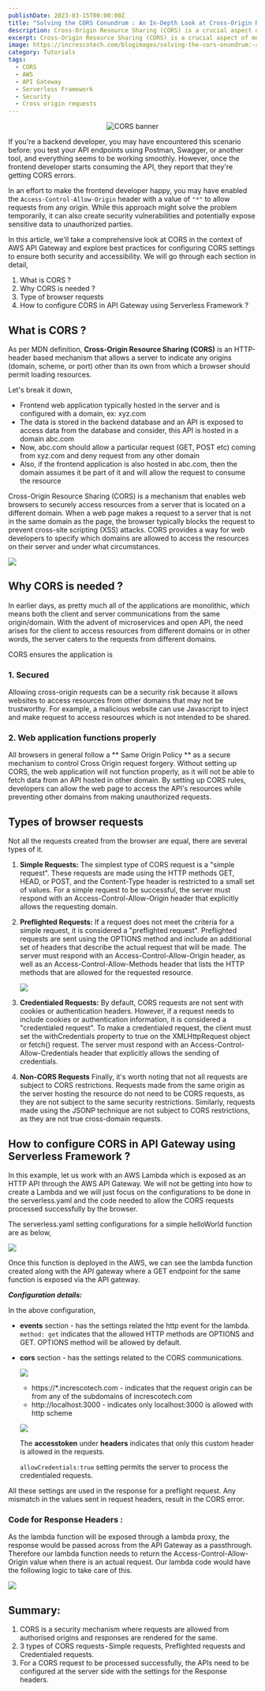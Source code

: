 ```yaml
---
publishDate: 2023-03-15T00:00:00Z
title: "Solving the CORS Conundrum : An In-Depth Look at Cross-Origin Resource Sharing"
description: Cross-Origin Resource Sharing (CORS) is a crucial aspect of modern web development, but it can also be a source of frustration for developers. This comprehensive guide will provide you with a deep understanding of CORS, including its security implications, its necessity, and how to configure it in API Gateway using the Serverless Framework. By understanding the nuances of CORS, developers can enable secure, efficient cross-domain requests and ensure a seamless user experience.
excerpt: Cross-Origin Resource Sharing (CORS) is a crucial aspect of modern web development, but it can also be a source of frustration for developers. This article offers a comprehensive overview of CORS, including its various types, its security implications, and practical instructions for configuring it in API Gateway using the Serverless Framework.
image: https://increscotech.com/blogimages/solving-the-cors-onundrum:-an-in-depth-look-at-cross-origin-resource-sharing-1.png
category: Tutorials
tags:
  - CORS
  - AWS
  - API Gateway
  - Serverless Framework
  - Security
  - Cross origin requests
---
```


<p align="center">
  <img src="https://increscotech.com/blogimages/solving-the-cors-onundrum:-an-in-depth-look-at-cross-origin-resource-sharing-1.png" alt="CORS banner"/>
</p>

If you're a backend developer, you may have encountered this scenario before: you test your API endpoints using Postman, Swagger, or another tool, and everything seems to be working smoothly. However, once the frontend developer starts consuming the API, they report that they're getting CORS errors.

In an effort to make the frontend developer happy, you may have enabled the `Access-Control-Allow-Origin` header with a value of `"*"` to allow requests from any origin. While this approach might solve the problem temporarily, it can also create security vulnerabilities and potentially expose sensitive data to unauthorized parties.

In this article, we'll take a comprehensive look at CORS in the context of AWS API Gateway and explore best practices for configuring CORS settings to ensure both security and accessibility. We will go through each section in detail,

1.  What is CORS ?
2.  Why CORS is needed ?
3.  Type of browser requests
4.  How to configure CORS in API Gateway using Serverless Framework ?

## What is CORS ?

As per MDN definition,
**Cross-Origin Resource Sharing (CORS)** is an HTTP-header based mechanism that allows a server to indicate any origins (domain, scheme, or port) other than its own from which a browser should permit loading resources.

Let's break it down,

- Frontend web application typically hosted in the server and is configured with a domain, ex: xyz.com
- The data is stored in the backend database and an API is exposed to access data from the database and consider, this API is hosted in a domain abc.com
- Now, abc.com should allow a particular request (GET, POST etc) coming from xyz.com and deny request from any other domain
- Also, if the frontend application is also hosted in abc.com, then the domain assumes it be part of it and will allow the request to consume the resource

Cross-Origin Resource Sharing (CORS) is a mechanism that enables web browsers to securely access resources from a server that is located on a different domain. When a web page makes a request to a server that is not in the same domain as the page, the browser typically blocks the request to prevent cross-site scripting (XSS) attacks. CORS provides a way for web developers to specify which domains are allowed to access the resources on their server and under what circumstances.

![](https://increscotech.com/blogimages/solving-the-cors-onundrum:-an-in-depth-look-at-cross-origin-resource-sharing-2.png)

## Why CORS is needed ?

In earlier days, as pretty much all of the applications are monolithic, which means both the client and server communications from the same origin/domain. With the advent of microservices and open API, the need arises for the client to access resources from different domains or in other words, the server caters to the requests from different domains.

CORS ensures the application is

### 1. Secured

Allowing cross-origin requests can be a security risk because it allows websites to access resources from other domains that may not be trustworthy. For example, a malicious website can use Javascript to inject and make request to access resources which is not intended to be shared.

### 2. Web application functions properly

All browsers in general follow a ** Same Origin Policy ** as a secure mechanism to control Cross Origin request forgery. Without setting up CORS, the web application will not function properly, as it will not be able to fetch data from an API hosted in other domain. By setting up CORS rules, developers can allow the web page to access the API's resources while preventing other domains from making unauthorized requests.

## Types of browser requests

Not all the requests created from the browser are equal, there are several types of it.

1. **Simple Requests:**
   The simplest type of CORS request is a "simple request". These requests are made using the HTTP methods GET, HEAD, or POST, and the Content-Type header is restricted to a small set of values. For a simple request to be successful, the server must respond with an Access-Control-Allow-Origin header that explicitly allows the requesting domain.
2. **Preflighted Requests:**
   If a request does not meet the criteria for a simple request, it is considered a "preflighted request". Preflighted requests are sent using the OPTIONS method and include an additional set of headers that describe the actual request that will be made. The server must respond with an Access-Control-Allow-Origin header, as well as an Access-Control-Allow-Methods header that lists the HTTP methods that are allowed for the requested resource.

   ![](https://increscotech.com/blogimages/solving-the-cors-onundrum:-an-in-depth-look-at-cross-origin-resource-sharing-3.png)

3. **Credentialed Requests:**
   By default, CORS requests are not sent with cookies or authentication headers. However, if a request needs to include cookies or authentication information, it is considered a "credentialed request". To make a credentialed request, the client must set the withCredentials property to true on the XMLHttpRequest object or fetch() request. The server must respond with an Access-Control-Allow-Credentials header that explicitly allows the sending of credentials.
4. **Non-CORS Requests**
   Finally, it's worth noting that not all requests are subject to CORS restrictions. Requests made from the same origin as the server hosting the resource do not need to be CORS requests, as they are not subject to the same security restrictions. Similarly, requests made using the JSONP technique are not subject to CORS restrictions, as they are not true cross-domain requests.

## How to configure CORS in API Gateway using Serverless Framework ?

In this example, let us work with an AWS Lambda which is exposed as an HTTP API through the AWS API Gateway. We will not be getting into how to create a Lambda and we will just focus on the configurations to be done in the serverless.yaml and the code needed to allow the CORS requests processed successfully by the browser.

The serverless.yaml setting configurations for a simple helloWorld function are as below,

![](https://increscotech.com/blogimages/solving-the-cors-onundrum:-an-in-depth-look-at-cross-origin-resource-sharing-4.png)

Once this function is deployed in the AWS, we can see the lambda function created along with the API gateway where a GET endpoint for the same function is exposed via the API gateway.

**_Configuration details:_**

In the above configuration,

- **events** section - has the settings related the http event for the lambda.
  `method: get` indicates that the allowed HTTP methods are OPTIONS and GET. OPTIONS method will be allowed by default.
- **cors** section - has the settings related to the CORS communications.

  ![](https://increscotech.com/blogimages/solving-the-cors-onundrum:-an-in-depth-look-at-cross-origin-resource-sharing-5.png)

  - https://\*.increscotech.com - indicates that the request origin can be from any of the subdomains of increscotech.com
  - http://localhost:3000 - indicates only localhost:3000 is allowed with http scheme

  ![](https://increscotech.com/blogimages/solving-the-cors-onundrum:-an-in-depth-look-at-cross-origin-resource-sharing-6.png)

  The **accesstoken** under **headers** indicates that only this custom header is allowed in the requests.

  `allowCredentials:true` setting permits the server to process the credentialed requests.

All these settings are used in the response for a preflight request. Any mismatch in the values sent in request headers, result in the CORS error.

### Code for Response Headers :

As the lambda function will be exposed through a lambda proxy, the response would be passed across from the API Gateway as a passthrough. Therefore our lambda function needs to return the Access-Control-Allow-Origin value when there is an actual request. Our lambda code would have the following logic to take care of this.

![](https://increscotech.com/blogimages/solving-the-cors-onundrum:-an-in-depth-look-at-cross-origin-resource-sharing-7.png)

## Summary:

1. CORS is a security mechanism where requests are allowed from authorised origins and responses are rendered for the same.
2. 3 types of CORS requests - Simple requests, Preflighted requests and Credentialed requests.
3. For a CORS request to be processed successfully, the APIs need to be configured at the server side with the settings for the Response headers.
